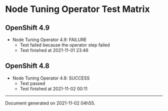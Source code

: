 
Node Tuning Operator Test Matrix
================================

OpenShift 4.9
-------------


* Node Tuning Operator 4.9: FAILURE
  - Test failed because the operator step failed
  - Test finished at 2021-11-01 23:46

OpenShift 4.8
-------------


* Node Tuning Operator 4.8: SUCCESS
  - Test passed
  - Test finished at 2021-11-02 00:11


---
Document generated on 2021-11-02 04h55.
